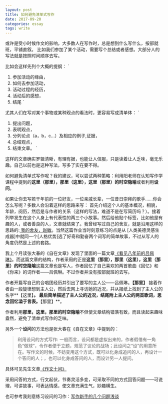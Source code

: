 ```yaml
---
layout: post
title: 如何避免清单式写作
date: 2017-09-20 
categories: essay
tags: write
---
```




或许是受小时候作文的影响，大多数人在写作时，总是想到什么写什么，按部就班，平铺直叙。
比如我们参加了某个活动，需要写个总结或者感想。大部分人的写法就是按照时间顺序去写。

比如会这样先列个大概的提纲：
`
1. 参加活动的缘由，
2. 如何去参加活动，
3. 活动过程的经历，
4. 活动后的感想，
5. 结尾
`

尤其人们在写对某个事物或某种观点的看法时，更容易写成清单体：
`
1. 提出问题，
2. 表明观点，
3. 分列论点（a，b，c…）及相应的例子,证据，
4. 总结观点，
5. 结束文章。
`

这样的文章确实罗辑清晰，有理有据，也能让人信服，只是读着让人乏味，毫无乐趣。自己以前也是这种写法，写多了实在要不得。




如何避免清单式写作呢？我的建议，可以尝试两种策略：利用阳老师在认知写作学课程中提到的**这里（那里），那里（这里），这里（那里）的时空隐喻**或者利用**设问**。

如果让你去写若干年前的一位好友，一位亲戚长辈，一位昔日崇拜的歌手……你会怎么写呢？多数人会沿着这样的思路来写：
首先介绍这个人的基本概况，相貌，年龄，阅历，然后是与作者的关系（这样的写法，难道不是在写简历吗？）。接着列举发生在这个人身上有代表性的两三个小故事。然后给他贴个标签，比如他是有趣的人，或者善良的人，文章就结束了。我曾经写过自己的舍友，就是沿用这样的思路的:[
我的舍友，赵敏](https://github.com/jason2960/Writer004/blob/master/ch3/assignment.md)。当然这篇作业当时刻意练习的点是从 [人类美德灵感生成器]中就同一个[人格优势]选了好奇和勤奋两个词写的简单故事，不过从写人的角度仍然是上述的套路。

我上个月读张大春的《自在文章》发现了里面的一篇文章[《看见八年前的吕佩琳》](http://read.mlook.mobi/read/73673/page/13)。而这篇文章的结构，作者采用的正是**这里（那里），那里（这里），这里（那里）的时空隐喻**这篇文章也是写人，作者回忆了自己喜欢的两首歌曲《回忆》和《你来》的词作者——吕佩琳。不过作者并没有按部就班的去写。

作者开篇写自己的合唱团经历并引出了要写的主人公——吕佩琳。**【那里】**
接着作者由一段旋律想到主人公，然后去网上寻访她的近况，并从报纸上找到了主人公的名字**【这里】**。
最后简单描述了主人公的近况，结尾附上主人公的两首歌词，思念回忆溢于言表。**【那里】**。

作者利用**那里，这里，那里的时空隐喻**不但使文章结构错落有致，而且读起来趣味盎然，避免了清单式写作的乏味。

另外一个**设问**的方法也是张大春在《自在文章》中提到的：

>利用设问的方式写作:
一般而言，设问都是虚拟出来的，作者假借有一角色“做球”，令作者便于立题，规范了议论的战场；此设问之“设”的用意所在。写作文的时候，不妨变用这个方式，既可以化身成追问的人，再设计一个答问的人；，也可以化身成答问的人，而设计另一人提问。

具体可见先生文章[《作文十问》](http://blog.163.com/daxin09@yeah/blog/static/12229912520117118572916/)

采用问答的方式，行文起伏，节奏灵活多变，可采取不同的方式回答问题——可说理，可讲故事，可表达情感，使文章充满生气，妙趣横生。

也可参考我刻意练习设问的习作：[写作新手的几个问题浅谈](www.liujie2018.com/assay/2017/11/30/questiontowrite/ "写作新手的几个问题浅谈")